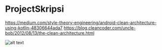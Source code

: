 # ProjectSkripsi

https://medium.com/style-theory-engineering/android-clean-architecture-using-kotlin-48306644ada7
https://blog.cleancoder.com/uncle-bob/2012/08/13/the-clean-architecture.html


![alt text](https://pbs.twimg.com/media/EgQzOFeU4AA6O_t?format=jpg&name=900x900)
